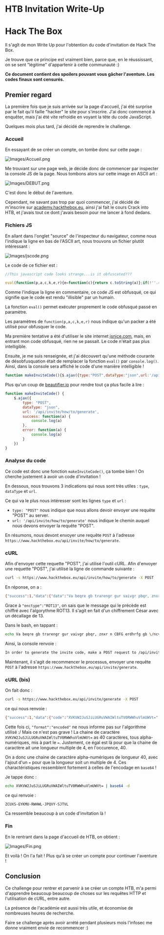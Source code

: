 # HTB Invitation Write-Up

# Hack The Box

Il s'agît de mon Write Up pour l'obtention du code d'invitation de Hack The Box.

Je trouve que ce principe est vraiment bien, parce que, en le réussissant, on se sent "légitime" d'appartenir à cette communauté :)

**Ce document contient des spoilers pouvant vous gâcher l'aventure. Les codes finaux sont censurés.**

## Premier regard

La première fois que je suis arrivée sur la page d'accueil, j'ai été surprise par le fait qu'il faille "hacker" le site pour s'inscrire. J'ai donc commencé à enquêter, mais j'ai été vite refroidie en voyant la tête du code JavaScript. 

Quelques mois plus tard, j'ai décidé de reprendre le challenge. 

### Accueil

En essayant de se créer un compte, on tombe donc sur cette page :

![Images/Accueil.png](Images/Accueil.png)

Me trouvant sur une page web, je décide donc de commencer par inspecter la console JS de la page. Nous tombons alors sur cette image en ASCII art :

![Images/DEBUT.png](Images/DEBUT.png)

C'est donc le début de l'aventure.

Cependant, ne savant pas trop par quoi commencer, j'ai décidé de m'inscrire sur [academy.hackthebox.eu](http://academy.hackthebox.eu), ainsi j'ai fait le cours Crack into HTB, et j'avais tout ce dont j'avais besoin pour me lancer à fond dedans.

### Fichiers JS

En allant dans l'onglet "source" de l'inspecteur du navigateur, comme nous l'indique la ligne en bas de l'ASCII art, nous trouvons un fichier plutôt intéressant :

![Images/jscode.png](Images/jscode.png)

Le code de ce fichier est :

```jsx
//This javascript code looks strange...is it obfuscated???

eval(function(p,a,c,k,e,r){e=function(c){return c.toString(a)};if(!''.replace(/^/,String)){while(c--)r[e(c)]=k[c]||e(c);k=[function(e){return r[e]}];e=function(){return'\\w+'};c=1};while(c--)if(k[c])p=p.replace(new RegExp('\\b'+e(c)+'\\b','g'),k[c]);return p}('0 3(){$.4({5:"6",7:"8",9:\'/b/c/d/e/f\',g:0(a){1.2(a)},h:0(a){1.2(a)}})}',18,18,'function|console|log|makeInviteCode|ajax|type|POST|dataType|json|url||api|invite|how|to|generate|success|error'.split('|'),0,{}))
```

Comme l'indique la ligne en commentaire, ce code JS est obfusqué, ce qui signifie que le code est rendu "illisible" par un humain.

La fonction `eval()` permet exécuter proprement le code obfusqué passé en paramètre.

Les paramètres de `function(p,a,c,k,e,r)` nous indique qu'un packer a été utilisé pour obfusquer le code.

Ma première tentative a été d'utiliser le site internet [jsnice.com](http://jsnice.com), mais, en entrant mon code obfusqué, rien ne se passait. Le code n'était pas plus intelligible.

Ensuite, je me suis renseignée, et j'ai découvert qu'une méthode courante de désobfusquation était de remplacer la fonction `eval()` par `console.log()`. Ainsi, dans la console sera affiché le code d'une manière intelligible !

```jsx
function makeInviteCode(){$.ajax({type:"POST",dataType:"json",url:'/api/invite/how/to/generate',success:function(a){console.log(a)},error:function(a){console.log(a)}})}
```

Plus qu'un coup de [beautifier.io](https://beautifier.io/) pour rendre tout ça plus facile à lire :

```jsx
function makeInviteCode() {
    $.ajax({
        type: "POST",
        dataType: "json",
        url: '/api/invite/how/to/generate',
        success: function(a) {
            console.log(a)
        },
        error: function(a) {
            console.log(a)
        }
    })
}
```

### Analyse du code

Ce code est donc une fonction `makeInviteCode()`, ça tombe bien ! On cherche justement à avoir un code d'invitation !

En dessous, nous trouvons 3 indications qui nous sont très utiles : `type`, `dataType` et `url`.

Ce qui va le plus nous intéresser sont les lignes `type` et `url` :

- `type: "POST"` nous indique que nous allons devoir envoyer une requête "POST" au server.
- `url: '/api/invite/how/to/generate'` nous indique le chemin auquel nous devons envoyer la requête "POST".

En résumons, nous devont envoyer une requête `POST` à l'adresse `https://www.hackthebox.eu/api/invite/how/to/generate`. 

### cURL

Afin d'envoyer cette requette "POST", j'ai utilisé l'outil cURL. Afin d'envoyer une requette "POST", j'ai utilisé la ligne de commande suivante :

```bash
curl -s https://www.hackthebox.eu/api/invite/how/to/generate -X POST
```

En réponse, on a :

```bash
{"success":1,"data":{"data":"Va beqre gb trarengr gur vaivgr pbqr, znxr n CBFG erdhrfg gb \/ncv\/vaivgr\/trarengr","enctype":"ROT13"},"hint":"Data is encrypted \u2026 We should probably check the encryption type in order to decrypt it\u2026","0":200}
```

Grace à `"enctype":"ROT13"`, on sais que le message qui le précède est chiffré avec l'algorythme ROT13. Il s'agit en fait d'un chiffrement César avec un décallage de 13.

Dans le bash, en tappant :

```bash
echo Va beqre gb trarengr gur vaivgr pbqr, znxr n CBFG erdhrfg gb \/ncv\/vaivgr\/trarengr | tr 'A-Za-z' 'N-ZA-Mn-za-m'
```

Ainsi, la console renvoie :

```bash
In order to generate the invite code, make a POST request to /api/invite/generate
```

Maintenant, il s'agit de recommencer le processus, envoyer une requête `POST` à l'adresse `https://www.hackthebox.eu/api/invite/generate`.

### cURL (bis)

On fait donc :

```bash
curl -s https://www.hackthebox.eu/api/invite/generate -X POST
```

ce qui nous renvoie :

```bash
{"success":1,"data":{"code":"XVKVW2JuSJiLUGRuVWAIWltuTV0RWWhuVlmUWVt=","format":"encoded"},"0":200}
```

Cette fois ci, `"format":"encoded"` ne nous informe pas sur l'algorithme utilisé :/ Mais ce n'est pas grave ! La chaine de caractère `XVKVW2JuSJiLUGRuVWAIWltuTV0RWWhuVlmUWVt=` as 40 caractères, tous alpha-numériques, mis à part le `=`. Justement, ce égal est là pour que la chaine de caractère ait une longueur multiple de 4, en l'occurence, 40. 

On a donc une chaine de caractère alpha-numériques de longueur 40, avec l'ajout d'un `=` pour que la longueur soit un multiple de 4. Ces charactéristiques ressemblent fortement à celles de l'encodage en `base64` !

Je tappe donc :

```bash
echo XVKVW2JuSJiLUGRuVWAIWltuTV0RWWhuVlmUWVt= | base64 -d
```

ce qui renvoie :

```bash
ZCUXS-EYKMU-RWHWL-JPQVY-SJTVL
```

Ca ressemble beaucoup à un code d'invitation là !

### Fin

En le rentrant dans la page d'accueil de HTB, on obtient :

![Images/Fin.png](Images/Fin.png)

Et voilà ! On l'a fait ! Plus qu'à se créer un compte pour continuer l'aventure !

## Conclusion

Ce challenge pour rentrer et parvenir à se créer un compte HTB, m'a permi d'apprendre beaucoup beaucoup de choses sur les requêtes HTTP et l'utilisation de cURL, entre autre. 

La présence de l'académie est aussi très utile, et économise de nombreuses heures de recherche.

Faire se challenge après avoir arrété pendant plusieurs mois l'infosec me donne vraiment envie de recommencer :)